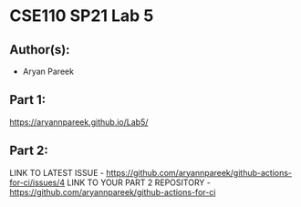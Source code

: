 # CSE110 SP21 Lab 5

## Author(s):
- Aryan Pareek

## Part 1:

https://aryannpareek.github.io/Lab5/

## Part 2:

LINK TO LATEST ISSUE - https://github.com/aryannpareek/github-actions-for-ci/issues/4
LINK TO YOUR PART 2 REPOSITORY - https://github.com/aryannpareek/github-actions-for-ci